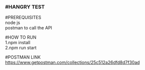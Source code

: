 <b><h3>#HANGRY TEST</h3></b>

#PREREQUISITES
<br> node js
<br> postman to call the API 

#HOW TO RUN
<br/>1.npm install
<br/>2.npm run start

#POSTMAN LINK
https://www.getpostman.com/collections/25c512a26dfd8d7f30ad



